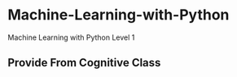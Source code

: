 # Machine-Learning-with-Python
Machine Learning with Python Level 1

## Provide From Cognitive Class

